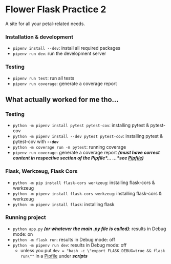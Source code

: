# Flower Flask Practice 2

A site for all your petal-related needs.

### Installation & development

- `pipenv install --dev`: install all required packages
- `pipenv run dev`: run the development server

### Testing

- `pipenv run test`: run all tests
- `pipenv run coverage`: generate a coverage report

## What actually worked for me tho...

### Testing

- `python -m pipenv install pytest pytest-cov`: installing pytest & pytest-cov
- `python -m pipenv install --dev pytest pytest-cov`: installing pytest & pytest-cov with **_`--dev`_**
- `python -m coverage run -m pytest`: running coverage
- `pipenv run coverage`: generate a coverage report **_(must have correct content in respective section of the Pipfile\*... ...\*see [Pipfile](./Pipfile))_**

### Flask, Werkzeug, Flask Cors

- `python -m pip install flask-cors werkzeug`: installing flask-cors & werkzeug
- `python -m pipenv install flask-cors werkzeug`: installing flask-cors & werkzeug
- `python -m pipenv install flask`: installing flask

### Running project

- `python app.py` **_(or whatever the main .py file is called)_**: results in Debug mode: on
- `python -m flask run`: results in Debug mode: off
- `python -m pipenv run dev`: results in Debug mode: off
  - unless you put `dev = "bash -c \"export FLASK_DEBUG=true && flask run\""` in a [Pipfile](./Pipfile) under **_scripts_**
